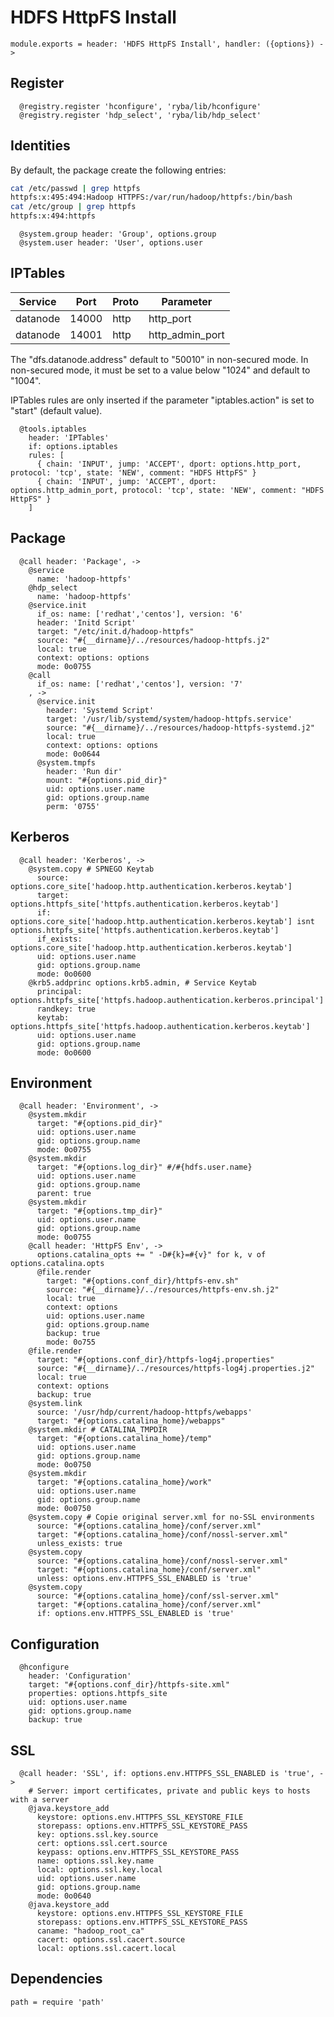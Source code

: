 
# HDFS HttpFS Install

    module.exports = header: 'HDFS HttpFS Install', handler: ({options}) ->

## Register

      @registry.register 'hconfigure', 'ryba/lib/hconfigure'
      @registry.register 'hdp_select', 'ryba/lib/hdp_select'

## Identities

By default, the package create the following entries:

```bash
cat /etc/passwd | grep httpfs
httpfs:x:495:494:Hadoop HTTPFS:/var/run/hadoop/httpfs:/bin/bash
cat /etc/group | grep httpfs
httpfs:x:494:httpfs
```

      @system.group header: 'Group', options.group
      @system.user header: 'User', options.user

## IPTables

| Service   | Port   | Proto  | Parameter       |
|-----------|--------|--------|-----------------|
| datanode  | 14000  | http   | http_port       |
| datanode  | 14001  | http   | http_admin_port |

The "dfs.datanode.address" default to "50010" in non-secured mode. In non-secured
mode, it must be set to a value below "1024" and default to "1004".

IPTables rules are only inserted if the parameter "iptables.action" is set to
"start" (default value).

      @tools.iptables
        header: 'IPTables'
        if: options.iptables
        rules: [
          { chain: 'INPUT', jump: 'ACCEPT', dport: options.http_port, protocol: 'tcp', state: 'NEW', comment: "HDFS HttpFS" }
          { chain: 'INPUT', jump: 'ACCEPT', dport: options.http_admin_port, protocol: 'tcp', state: 'NEW', comment: "HDFS HttpFS" }
        ]

## Package

      @call header: 'Package', ->
        @service
          name: 'hadoop-httpfs'
        @hdp_select
          name: 'hadoop-httpfs'
        @service.init
          if_os: name: ['redhat','centos'], version: '6'
          header: 'Initd Script'
          target: "/etc/init.d/hadoop-httpfs"
          source: "#{__dirname}/../resources/hadoop-httpfs.j2"
          local: true
          context: options: options
          mode: 0o0755
        @call
          if_os: name: ['redhat','centos'], version: '7'
        , ->
          @service.init
            header: 'Systemd Script'
            target: '/usr/lib/systemd/system/hadoop-httpfs.service'
            source: "#{__dirname}/../resources/hadoop-httpfs-systemd.j2"
            local: true
            context: options: options
            mode: 0o0644
          @system.tmpfs
            header: 'Run dir'
            mount: "#{options.pid_dir}"
            uid: options.user.name
            gid: options.group.name
            perm: '0755'

## Kerberos

      @call header: 'Kerberos', ->
        @system.copy # SPNEGO Keytab
          source: options.core_site['hadoop.http.authentication.kerberos.keytab']
          target: options.httpfs_site['httpfs.authentication.kerberos.keytab']
          if: options.core_site['hadoop.http.authentication.kerberos.keytab'] isnt options.httpfs_site['httpfs.authentication.kerberos.keytab']
          if_exists: options.core_site['hadoop.http.authentication.kerberos.keytab']
          uid: options.user.name
          gid: options.group.name
          mode: 0o0600
        @krb5.addprinc options.krb5.admin, # Service Keytab
          principal: options.httpfs_site['httpfs.hadoop.authentication.kerberos.principal']
          randkey: true
          keytab: options.httpfs_site['httpfs.hadoop.authentication.kerberos.keytab']
          uid: options.user.name
          gid: options.group.name
          mode: 0o0600

## Environment

      @call header: 'Environment', ->
        @system.mkdir
          target: "#{options.pid_dir}"
          uid: options.user.name
          gid: options.group.name
          mode: 0o0755
        @system.mkdir
          target: "#{options.log_dir}" #/#{hdfs.user.name}
          uid: options.user.name
          gid: options.group.name
          parent: true
        @system.mkdir
          target: "#{options.tmp_dir}"
          uid: options.user.name
          gid: options.group.name
          mode: 0o0755
        @call header: 'HttpFS Env', ->
          options.catalina_opts += " -D#{k}=#{v}" for k, v of options.catalina.opts
          @file.render
            target: "#{options.conf_dir}/httpfs-env.sh"
            source: "#{__dirname}/../resources/httpfs-env.sh.j2"
            local: true
            context: options
            uid: options.user.name
            gid: options.group.name
            backup: true
            mode: 0o755
        @file.render
          target: "#{options.conf_dir}/httpfs-log4j.properties"
          source: "#{__dirname}/../resources/httpfs-log4j.properties.j2"
          local: true
          context: options
          backup: true
        @system.link
          source: '/usr/hdp/current/hadoop-httpfs/webapps'
          target: "#{options.catalina_home}/webapps"
        @system.mkdir # CATALINA_TMPDIR
          target: "#{options.catalina_home}/temp"
          uid: options.user.name
          gid: options.group.name
          mode: 0o0750
        @system.mkdir
          target: "#{options.catalina_home}/work"
          uid: options.user.name
          gid: options.group.name
          mode: 0o0750
        @system.copy # Copie original server.xml for no-SSL environments
          source: "#{options.catalina_home}/conf/server.xml"
          target: "#{options.catalina_home}/conf/nossl-server.xml"
          unless_exists: true
        @system.copy
          source: "#{options.catalina_home}/conf/nossl-server.xml"
          target: "#{options.catalina_home}/conf/server.xml"
          unless: options.env.HTTPFS_SSL_ENABLED is 'true'
        @system.copy
          source: "#{options.catalina_home}/conf/ssl-server.xml"
          target: "#{options.catalina_home}/conf/server.xml"
          if: options.env.HTTPFS_SSL_ENABLED is 'true'

## Configuration

      @hconfigure
        header: 'Configuration'
        target: "#{options.conf_dir}/httpfs-site.xml"
        properties: options.httpfs_site
        uid: options.user.name
        gid: options.group.name
        backup: true

## SSL

      @call header: 'SSL', if: options.env.HTTPFS_SSL_ENABLED is 'true', ->
        # Server: import certificates, private and public keys to hosts with a server
        @java.keystore_add
          keystore: options.env.HTTPFS_SSL_KEYSTORE_FILE
          storepass: options.env.HTTPFS_SSL_KEYSTORE_PASS
          key: options.ssl.key.source
          cert: options.ssl.cert.source
          keypass: options.env.HTTPFS_SSL_KEYSTORE_PASS
          name: options.ssl.key.name
          local: options.ssl.key.local
          uid: options.user.name
          gid: options.group.name
          mode: 0o0640
        @java.keystore_add
          keystore: options.env.HTTPFS_SSL_KEYSTORE_FILE
          storepass: options.env.HTTPFS_SSL_KEYSTORE_PASS
          caname: "hadoop_root_ca"
          cacert: options.ssl.cacert.source
          local: options.ssl.cacert.local

## Dependencies

    path = require 'path'
